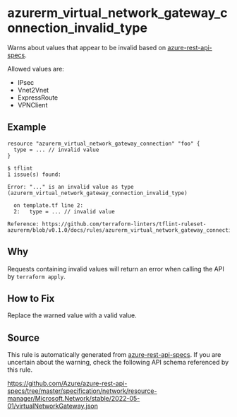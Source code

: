 <!--- This file generated by `tools/apispec-rule-gen/main.go`. DO NOT EDIT --->

# azurerm_virtual_network_gateway_connection_invalid_type

Warns about values that appear to be invalid based on [azure-rest-api-specs](https://github.com/Azure/azure-rest-api-specs).

Allowed values are:
- IPsec
- Vnet2Vnet
- ExpressRoute
- VPNClient

## Example

```hcl
resource "azurerm_virtual_network_gateway_connection" "foo" {
  type = ... // invalid value
}
```

```
$ tflint
1 issue(s) found:

Error: "..." is an invalid value as type (azurerm_virtual_network_gateway_connection_invalid_type)

  on template.tf line 2:
  2:   type = ... // invalid value

Reference: https://github.com/terraform-linters/tflint-ruleset-azurerm/blob/v0.1.0/docs/rules/azurerm_virtual_network_gateway_connection_invalid_type.md

```

## Why

Requests containing invalid values will return an error when calling the API by `terraform apply`.

## How to Fix

Replace the warned value with a valid value.

## Source

This rule is automatically generated from [azure-rest-api-specs](https://github.com/Azure/azure-rest-api-specs). If you are uncertain about the warning, check the following API schema referenced by this rule.

https://github.com/Azure/azure-rest-api-specs/tree/master/specification/network/resource-manager/Microsoft.Network/stable/2022-05-01/virtualNetworkGateway.json
